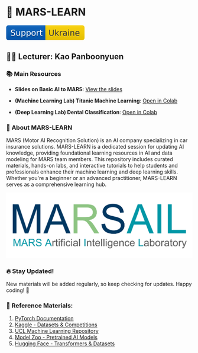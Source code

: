# 🚀 MARS-LEARN

[![Support-Ukraine](https://raw.githubusercontent.com/kaopanboonyuen/2110446_DataScience_2021s2/main/img/Support-Ukraine-FFD500.svg)](https://supportukrainenow.org/)

## 🧑‍💻 Lecturer: Kao Panboonyuen

### 📚 **Main Resources**

- **Slides on Basic AI to MARS**: [View the slides](https://github.com/kaopanboonyuen/MARS-LEARN/blob/main/slides/20250317_BasicAI_toOCSB.pdf)
  
- **(Machine Learning Lab) Titanic Machine Learning**: [Open in Colab](https://colab.research.google.com/github/kaopanboonyuen/MARS-LEARN/blob/main/code/Titanic_ML_toStudent.ipynb)

- **(Deep Learning Lab) Dental Classification**: [Open in Colab](https://colab.research.google.com/github/kaopanboonyuen/MARS-LEARN/blob/main/code/Dental_Classification_toStudent.ipynb)

### 🎯 **About MARS-LEARN**
MARS (Motor AI Recognition Solution) is an AI company specializing in car insurance solutions. MARS-LEARN is a dedicated session for updating AI knowledge, providing foundational learning resources in AI and data modeling for MARS team members. This repository includes curated materials, hands-on labs, and interactive tutorials to help students and professionals enhance their machine learning and deep learning skills. Whether you're a beginner or an advanced practitioner, MARS-LEARN serves as a comprehensive learning hub.

[![MARS AI](https://github.com/kaopanboonyuen/kaopanboonyuen.github.io/raw/main/files/MARS/MARSAIL.png)](https://github.com/kaopanboonyuen/MARS)

### 🔥 **Stay Updated!**
New materials will be added regularly, so keep checking for updates. Happy coding! 🚀

### 📖 **Reference Materials:**
1. [PyTorch Documentation](https://pytorch.org/docs/stable/index.html)
2. [Kaggle - Datasets & Competitions](https://www.kaggle.com/)
3. [UCL Machine Learning Repository](https://archive.ics.uci.edu/ml/index.php)
4. [Model Zoo - Pretrained AI Models](https://modelzoo.co/)
5. [Hugging Face - Transformers & Datasets](https://huggingface.co/)
